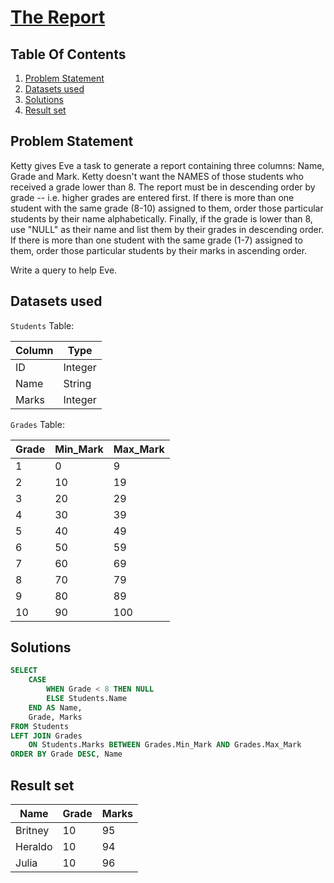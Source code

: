 # [The Report](https://www.hackerrank.com/challenges/the-report/)

## Table Of Contents
1. [Problem Statement](#problem-statement)
2. [Datasets used](#datasets-used)
3. [Solutions](#solutions)
4. [Result set](#result-set)

## Problem Statement

Ketty gives Eve a task to generate a report containing three columns: Name, Grade and Mark. Ketty doesn't want the NAMES of those students who received a grade lower than 8. The report must be in descending order by grade -- i.e. higher grades are entered first. If there is more than one student with the same grade (8-10) assigned to them, order those particular students by their name alphabetically. Finally, if the grade is lower than 8, use "NULL" as their name and list them by their grades in descending order. If there is more than one student with the same grade (1-7) assigned to them, order those particular students by their marks in ascending order.

Write a query to help Eve.

## Datasets used

```Students``` Table:

| Column | Type    |
| ------ | ------- |
| ID     | Integer |
| Name   | String  |
| Marks  | Integer |

```Grades``` Table:

| Grade | Min_Mark | Max_Mark |
| ----- | -------- | -------- |
| 1     | 0        | 9        |
| 2     | 10       | 19       |
| 3     | 20       | 29       |
| 4     | 30       | 39       |
| 5     | 40       | 49       |
| 6     | 50       | 59       |
| 7     | 60       | 69       |
| 8     | 70       | 79       |
| 9     | 80       | 89       |
| 10    | 90       | 100      |

## Solutions

```sql
SELECT
    CASE
        WHEN Grade < 8 THEN NULL
        ELSE Students.Name
    END AS Name,
    Grade, Marks
FROM Students
LEFT JOIN Grades 
    ON Students.Marks BETWEEN Grades.Min_Mark AND Grades.Max_Mark
ORDER BY Grade DESC, Name
```

## Result set

| Name    | Grade | Marks |
| ------- | ----- | ----- |
| Britney | 10    | 95    |
| Heraldo | 10    | 94    |
| Julia   | 10    | 96    |